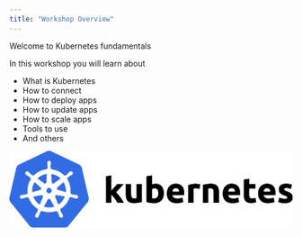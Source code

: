 ```yaml
---
title: "Workshop Overview"
---
```

Welcome to Kubernetes fundamentals

In this workshop you will learn about

- What is Kubernetes
- How to connect
- How to deploy apps
- How to update apps
- How to scale apps
- Tools to use
- And others

![k8s](k8s.png)